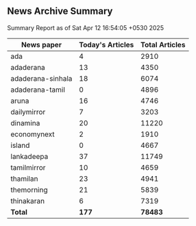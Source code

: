 <!-- @format -->
## News Archive Summary

Summary Report as of Sat Apr 12 16:54:05 +0530 2025

| News paper         | Today's Articles | Total Articles |
|--------------------|------------------|----------------|
| ada               | 4          | 2910        |
| adaderana               | 13          | 4350        |
| adaderana-sinhala               | 18          | 6074        |
| adaderana-tamil               | 0          | 4896        |
| aruna               | 16          | 4746        |
| dailymirror               | 7          | 3203        |
| dinamina               | 20          | 11220        |
| economynext               | 2          | 1910        |
| island               | 0          | 4667        |
| lankadeepa               | 37          | 11749        |
| tamilmirror               | 10          | 4659        |
| thamilan               | 23          | 4941        |
| themorning               | 21          | 5839        |
| thinakaran               | 6          | 7319        |
| **Total**          | **177**      | **78483** |

